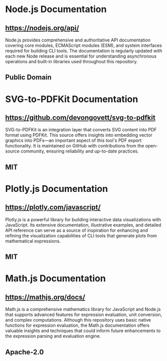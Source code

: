 # Node.js Documentation
## https://nodejs.org/api/
Node.js provides comprehensive and authoritative API documentation covering core modules, ECMAScript modules (ESM), and system interfaces required for building CLI tools. The documentation is regularly updated with each new Node release and is essential for understanding asynchronous operations and built-in libraries used throughout this repository.
## Public Domain

# SVG-to-PDFKit Documentation
## https://github.com/devongovett/svg-to-pdfkit
SVG-to-PDFKit is an integration layer that converts SVG content into PDF format using PDFKit. This source offers insights into embedding vector graphics into PDFs—an important aspect of this tool's PDF export functionality. It is maintained on GitHub with contributions from the open-source community, ensuring reliability and up-to-date practices.
## MIT

# Plotly.js Documentation
## https://plotly.com/javascript/
Plotly.js is a powerful library for building interactive data visualizations with JavaScript. Its extensive documentation, illustrative examples, and detailed API reference can serve as a source of inspiration for enhancing and refining the visualization capabilities of CLI tools that generate plots from mathematical expressions.
## MIT

# Math.js Documentation
## https://mathjs.org/docs/
Math.js is a comprehensive mathematics library for JavaScript and Node.js that supports advanced features for expression evaluation, unit conversion, and complex computations. Although this repository uses basic native functions for expression evaluation, the Math.js documentation offers valuable insights and techniques that could inform future enhancements to the expression parsing and evaluation engine.
## Apache-2.0